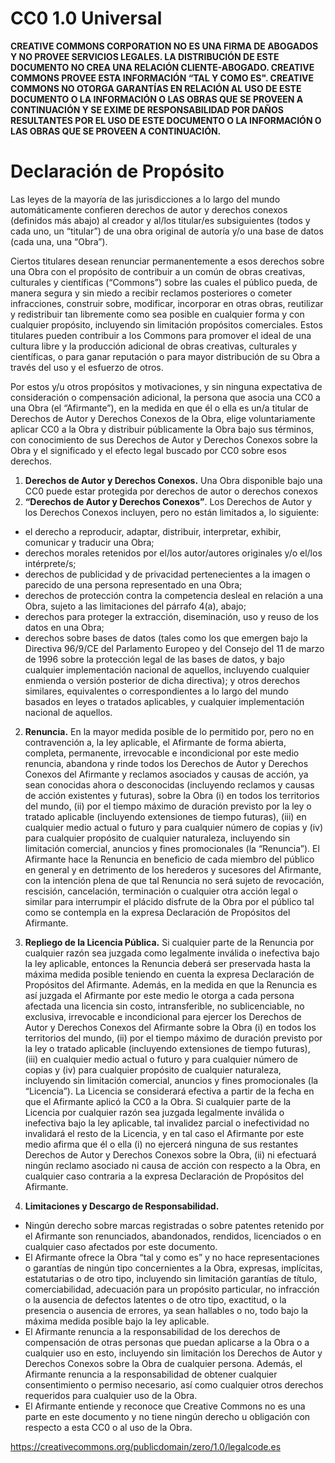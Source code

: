 # CC0 1.0 Universal

**CREATIVE COMMONS CORPORATION NO ES UNA FIRMA DE ABOGADOS Y NO PROVEE SERVICIOS LEGALES. LA DISTRIBUCIÓN DE ESTE DOCUMENTO NO CREA UNA RELACIÓN CLIENTE-ABOGADO. 
CREATIVE COMMONS PROVEE ESTA INFORMACIÓN “TAL Y COMO ES". CREATIVE COMMONS NO OTORGA GARANTÍAS EN RELACIÓN AL USO DE ESTE DOCUMENTO O LA INFORMACIÓN O LAS OBRAS 
QUE SE PROVEEN A CONTINUACIÓN Y SE EXIME DE RESPONSABILIDAD POR DAÑOS RESULTANTES POR EL USO DE ESTE DOCUMENTO O LA INFORMACIÓN O LAS OBRAS QUE SE PROVEEN A 
CONTINUACIÓN.**

# Declaración de Propósito 

Las leyes de la mayoría de las jurisdicciones a lo largo del mundo automáticamente confieren derechos de autor y derechos conexos (definidos más abajo) 
al creador y al/los titular/es subsiguientes (todos y cada uno, un “titular”) de una obra original de autoría y/o una base de datos (cada una, una “Obra”).

Ciertos titulares desean renunciar permanentemente a esos derechos sobre una Obra con el propósito de contribuir a un común de obras creativas, culturales y científicas (“Commons”) sobre las cuales el público pueda, de manera segura y sin miedo a recibir reclamos posteriores o cometer infracciones, construir sobre, modificar, incorporar en otras obras, reutilizar y redistribuir tan libremente como sea posible en cualquier forma y con cualquier propósito, incluyendo sin limitación propósitos comerciales. Estos titulares pueden contribuir a los Commons para promover el ideal de una cultura libre y la producción adicional de obras creativas, culturales y científicas, o para ganar reputación o para mayor distribución de su Obra a través del uso y el esfuerzo de otros.

Por estos y/u otros propósitos y motivaciones, y sin ninguna expectativa de consideración o compensación adicional, la persona que asocia una CC0 a una Obra (el “Afirmante”), en la medida en que él o ella es un/a titular de Derechos de Autor y Derechos Conexos de la Obra, elige voluntariamente aplicar CC0 a la Obra y distribuir públicamente la Obra bajo sus términos, con conocimiento de sus Derechos de Autor y Derechos Conexos sobre la Obra y el significado y el efecto legal buscado por CC0 sobre esos derechos.

1. **Derechos de Autor y Derechos Conexos.** Una Obra disponible bajo una CC0 puede estar protegida por derechos de autor o derechos conexos 
2. **“Derechos de Autor y Derechos Conexos”**. Los Derechos de Autor y los Derechos Conexos incluyen, pero no están limitados a, lo siguiente:

* el derecho a reproducir, adaptar, distribuir, interpretar, exhibir, comunicar y traducir una Obra;
* derechos morales retenidos por el/los autor/autores originales y/o el/los intérprete/s;
* derechos de publicidad y de privacidad pertenecientes a la imagen o parecido de una persona representado en una Obra;
* derechos de protección contra la competencia desleal en relación a una Obra, sujeto a las limitaciones del párrafo 4(a), abajo;
* derechos para proteger la extracción, diseminación, uso y reuso de los datos en una Obra;
* derechos sobre bases de datos (tales como los que emergen bajo la Directiva 96/9/CE del Parlamento Europeo y del Consejo del 11 de marzo de 1996 sobre la protección legal de las bases de datos, y bajo cualquier implementación nacional de aquellos, incluyendo cualquier enmienda o versión posterior de dicha directiva); y otros derechos similares, equivalentes o correspondientes a lo largo del mundo basados en leyes o tratados aplicables, y cualquier implementación nacional de aquellos.

2. **Renuncia.** En la mayor medida posible de lo permitido por, pero no en contravención a, la ley aplicable, el Afirmante de forma abierta, completa, permanente, irrevocable e incondicional por este medio renuncia, abandona y rinde todos los Derechos de Autor y Derechos Conexos del Afirmante y reclamos asociados y causas de acción, ya sean conocidas ahora o desconocidas (incluyendo reclamos y causas de acción existentes y futuras), sobre la Obra (i) en todos los territorios del mundo, (ii) por el tiempo máximo de duración previsto por la ley o tratado aplicable (incluyendo extensiones de tiempo futuras), (iii) en cualquier medio actual o futuro y para cualquier número de copias y (iv) para cualquier propósito de cualquier naturaleza, incluyendo sin limitación comercial, anuncios y fines promocionales (la “Renuncia”). El Afirmante hace la Renuncia en beneficio de cada miembro del público en general y en detrimento de los herederos y sucesores del Afirmante, con la intención plena de que tal Renuncia no será sujeto de revocación, rescisión, cancelación, terminación o cualquier otra acción legal o similar para interrumpir el plácido disfrute de la Obra por el público tal como se contempla en la expresa Declaración de Propósitos del Afirmante.

3. **Repliego de la Licencia Pública.** Si cualquier parte de la Renuncia por cualquier razón sea juzgada como legalmente inválida o inefectiva bajo la ley aplicable, entonces la Renuncia deberá ser preservada hasta la máxima medida posible teniendo en cuenta la expresa Declaración de Propósitos del Afirmante. Además, en la medida en que la Renuncia es así juzgada el Afirmante por este medio le otorga a cada persona afectada una licencia sin costo, intransferible, no sublicenciable, no exclusiva, irrevocable e incondicional para ejercer los Derechos de Autor y Derechos Conexos del Afirmante sobre la Obra (i) en todos los territorios del mundo, (ii) por el tiempo máximo de duración previsto por la ley o tratado aplicable (incluyendo extensiones de tiempo futuras), (iii) en cualquier medio actual o futuro y para cualquier número de copias y (iv) para cualquier propósito de cualquier naturaleza, incluyendo sin limitación comercial, anuncios y fines promocionales (la “Licencia”). La Licencia se considerará efectiva a partir de la fecha en que el Afirmante aplicó la CC0 a la Obra. Si cualquier parte de la Licencia por cualquier razón sea juzgada legalmente inválida o inefectiva bajo la ley aplicable, tal invalidez parcial o inefectividad no invalidará el resto de la Licencia, y en tal caso el Afirmante por este medio afirma que él o ella (i) no ejercerá ninguna de sus restantes Derechos de Autor y Derechos Conexos sobre la Obra, (ii) ni efectuará ningún reclamo asociado ni causa de acción con respecto a la Obra, en cualquier caso contraria a la expresa Declaración de Propósitos del Afirmante.

4. **Limitaciones y Descargo de Responsabilidad.**
* Ningún derecho sobre marcas registradas o sobre patentes retenido por el Afirmante son renunciados, abandonados, rendidos, licenciados o en cualquier caso afectados por este documento.
* El Afirmante ofrece la Obra “tal y como es” y no hace representaciones o garantías de ningún tipo concernientes a la Obra, expresas, implícitas, estatutarias o de otro tipo, incluyendo sin limitación garantías de título, comerciabilidad, adecuación para un propósito particular, no infracción o la ausencia de defectos latentes o de otro tipo, exactitud, o la presencia o ausencia de errores, ya sean hallables o no, todo bajo la máxima medida posible bajo la ley aplicable.
* El Afirmante renuncia a la responsabilidad de los derechos de compensación de otras personas que puedan aplicarse a la Obra o a cualquier uso en esto, incluyendo sin limitación los Derechos de Autor y Derechos Conexos sobre la Obra de cualquier persona. Además, el Afirmante renuncia a la responsabilidad de obtener cualquier consentimiento o permiso necesario, así como cualquier otros derechos requeridos para cualquier uso de la Obra.
* El Afirmante entiende y reconoce que Creative Commons no es una parte en este documento y no tiene ningún derecho u obligación con respecto a esta CC0 o al uso de la Obra.

https://creativecommons.org/publicdomain/zero/1.0/legalcode.es


